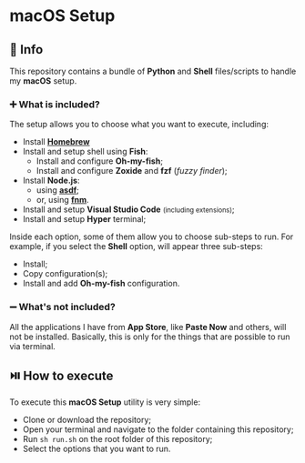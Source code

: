 # **macOS** Setup

## 📄 Info

This repository contains a bundle of **Python** and **Shell** files/scripts to handle my **macOS** setup.

### ➕ What is included?

The setup allows you to choose what you want to execute, including:

- Install [**Homebrew**](https://brew.sh/)
- Install and setup shell using **Fish**:
  - Install and configure **Oh-my-fish**;
  - Install and configure **Zoxide** and **fzf** (*fuzzy finder*);
- Install **Node.js**:
  - using [**asdf**](https://asdf-vm.com);
  - or, using [**fnm**](https://github.com/Schniz/fnm?tab=readme-ov-file).
- Install and setup **Visual Studio Code** <small>(including extensions)</small>;
- Install and setup **Hyper** terminal;

Inside each option, some of them allow you to choose sub-steps to run.
For example, if you select the **Shell** option, will appear three sub-steps:

- Install;
- Copy configuration(s);
- Install and add **Oh-my-fish** configuration.

### ➖ What's not included?

All the applications I have from **App Store**, like **Paste Now** and others, will not be installed. Basically, this is
only for the things that are possible to run via terminal.

## ⏯️ How to execute

To execute this **macOS Setup** utility is very simple:
- Clone or download the repository;
- Open your terminal and navigate to the folder containing this repository;
- Run `sh run.sh` on the root folder of this repository;
- Select the options that you want to run.